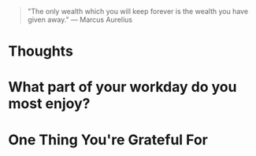 
> \"The only wealth which you will keep forever is the wealth you have given away.\" — Marcus Aurelius

# Thoughts

# What part of your workday do you most enjoy?

# One Thing You're Grateful For

